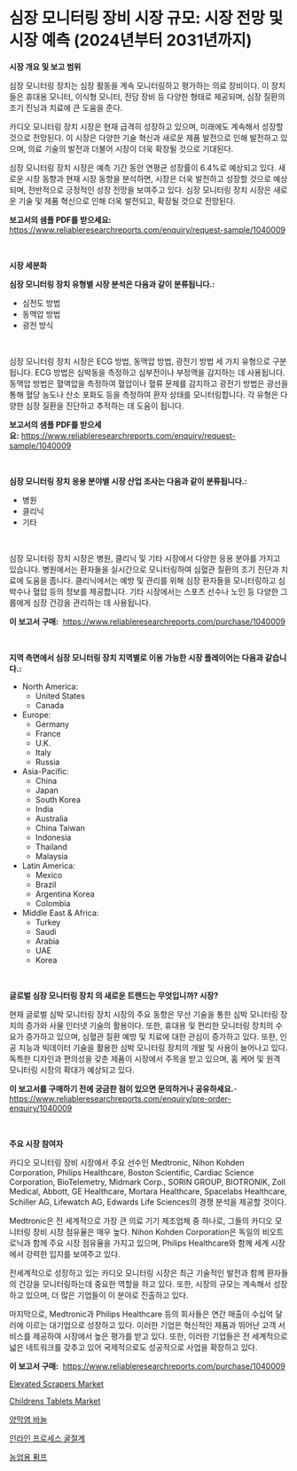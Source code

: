 <p><h1>심장 모니터링 장비 시장 규모: 시장 전망 및 시장 예측 (2024년부터 2031년까지)</h1></p><p><strong>시장 개요 및 보고 범위</strong></p>
<p><p>심장 모니터링 장치는 심장 활동을 계속 모니터링하고 평가하는 ​​의료 장비이다. 이 장치들은 휴대용 모니터, 이식형 모니터, 전담 장비 등 다양한 형태로 제공되며, 심장 질환의 조기 진닝과 치료에 큰 도움을 준다. </p><p>카디오 모니터링 장치 시장은 현재 급격히 성장하고 있으며, 미래에도 계속해서 성장할 것으로 전망된다. 이 시장은 다양한 기술 혁신과 새로운 제품 발전으로 인해 발전하고 있으며, 의료 기술의 발전과 더불어 시장이 더욱 확장될 것으로 기대된다.</p><p>심장 모니터링 장치 시장은 예측 기간 동안 연평균 성장률이 6.4%로 예상되고 있다. 새로운 시장 동향과 현재 시장 동향을 분석하면, 시장은 더욱 발전하고 성장할 것으로 예상되며, 전반적으로 긍정적인 성장 전망을 보여주고 있다. 심장 모니터링 장치 시장은 새로운 기술 및 제품 혁신으로 인해 더욱 발전되고, 확장될 것으로 전망된다.</p></p>
<p><strong>보고서의 샘플 PDF를 받으세요:</strong> <a href="https://www.reliableresearchreports.com/enquiry/request-sample/1040009">https://www.reliableresearchreports.com/enquiry/request-sample/1040009</a></p>
<p>&nbsp;</p>
<p><strong>시장 세분화</strong></p>
<p><strong>심장 모니터링 장치 유형별 시장 분석은 다음과 같이 분류됩니다.:</strong></p>
<p><ul><li>심전도 방법</li><li>동맥압 방법</li><li>광전 방식</li></ul></p>
<p>&nbsp;</p>
<p><p>심장 모니터링 장치 시장은 ECG 방법, 동맥압 방법, 광전기 방법 세 가지 유형으로 구분됩니다. ECG 방법은 심박동을 측정하고 심부전이나 부정맥을 감지하는 데 사용됩니다. 동맥압 방법은 혈액압을 측정하여 혈압이나 혈류 문제를 감지하고 광전기 방법은 광선을 통해 혈당 농도나 산소 포화도 등을 측정하여 환자 상태를 모니터링합니다. 각 유형은 다양한 심장 질환을 진단하고 추적하는 데 도움이 됩니다.</p></p>
<p><strong>보고서의 샘플 PDF를 받으세요:</strong>&nbsp;<a href="https://www.reliableresearchreports.com/enquiry/request-sample/1040009">https://www.reliableresearchreports.com/enquiry/request-sample/1040009</a></p>
<p>&nbsp;</p>
<p><strong> 심장 모니터링 장치 응용 분야별 시장 산업 조사는 다음과 같이 분류됩니다.:</strong></p>
<p><ul><li>병원</li><li>클리닉</li><li>기타</li></ul></p>
<p>&nbsp;</p>
<p><p>심장 모니터링 장치 시장은 병원, 클리닉 및 기타 시장에서 다양한 응용 분야를 가지고 있습니다. 병원에서는 환자들을 실시간으로 모니터링하여 심혈관 질환의 조기 진단과 치료에 도움을 줍니다. 클리닉에서는 예방 및 관리를 위해 심장 환자들을 모니터링하고 심박수나 혈압 등의 정보를 제공합니다. 기타 시장에서는 스포츠 선수나 노인 등 다양한 그룹에게 심장 건강을 관리하는 데 사용됩니다.</p></p>
<p><strong>이 보고서 구매:</strong>&nbsp; <a href="https://www.reliableresearchreports.com/purchase/1040009">https://www.reliableresearchreports.com/purchase/1040009</a></p>
<p>&nbsp;</p>
<p><strong>지역 측면에서 심장 모니터링 장치 지역별로 이용 가능한 시장 플레이어는 다음과 같습니다.:</strong></p>
<p><ul>
    <li>
        North America:
        <ul>
            <li>United States</li>
            <li>Canada</li>
        </ul>
    </li>
    <li>
        Europe:
        <ul>
            <li>Germany</li>
            <li>France</li>
            <li>U.K.</li>
            <li>Italy</li>
            <li>Russia</li>
        </ul>
    </li>
    <li>
        Asia-Pacific:
        <ul>
            <li>China</li>
            <li>Japan</li>
            <li>South Korea</li>
            <li>India</li>
            <li>Australia</li>
            <li>China Taiwan</li>
            <li>Indonesia</li>
            <li>Thailand</li>
            <li>Malaysia</li>
        </ul>
    </li>
    <li>
        Latin America:
        <ul>
            <li>Mexico</li>
            <li>Brazil</li>
            <li>Argentina Korea</li>
            <li>Colombia</li>
        </ul>
    </li>
    <li>
        Middle East & Africa:
        <ul>
            <li>Turkey</li>
            <li>Saudi</li>
            <li>Arabia</li>
            <li>UAE</li>
            <li>Korea</li>
        </ul>
    </li>
    </ul></p>
<p>&nbsp;</p>
<p><strong>글로벌 심장 모니터링 장치 의 새로운 트렌드는 무엇입니까? 시장?</strong></p>
<p><p>현재 글로벌 심박 모니터링 장치 시장의 주요 동향은 무선 기술을 통한 심박 모니터링 장치의 증가와 사물 인터넷 기술의 활용이다. 또한, 휴대용 및 편리한 모니터링 장치의 수요가 증가하고 있으며, 심혈관 질환 예방 및 치료에 대한 관심이 증가하고 있다. 또한, 인공 지능과 빅데이터 기술을 활용한 심박 모니터링 장치의 개발 및 사용이 늘어나고 있다. 독특한 디자인과 편의성을 갖춘 제품이 시장에서 주목을 받고 있으며, 홈 케어 및 원격 모니터링 시장의 확대가 예상되고 있다.</p></p>
<p><strong>이 보고서를 구매하기 전에 궁금한 점이 있으면 문의하거나 공유하세요.</strong>- <a href="https://www.reliableresearchreports.com/enquiry/pre-order-enquiry/1040009">https://www.reliableresearchreports.com/enquiry/pre-order-enquiry/1040009</a></p>
<p>&nbsp;</p>
<p><strong>주요 시장 참여자</strong></p>
<p><p>카디오 모니터링 장비 시장에서 주요 선수인 Medtronic, Nihon Kohden Corporation, Philips Healthcare, Boston Scientific, Cardiac Science Corporation, BioTelemetry, Midmark Corp., SORIN GROUP, BIOTRONIK, Zoll Medical, Abbott, GE Healthcare, Mortara Healthcare, Spacelabs Healthcare, Schiller AG, Lifewatch AG, Edwards Life Sciences의 경쟁 분석을 제공할 것이다. </p><p>Medtronic은 전 세계적으로 가장 큰 의료 기기 제조업체 중 하나로, 그들의 카디오 모니터링 장비 시장 점유율은 매우 높다. Nihon Kohden Corporation은 독일의 비오트로닉과 함께 주요 시장 점유율을 가지고 있으며, Philips Healthcare와 함께 세계 시장에서 강력한 입지를 보여주고 있다.</p><p>전세계적으로 성장하고 있는 카디오 모니터링 시장은 최근 기술적인 발전과 함께 환자들의 건강을 모니터링하는데 중요한 역할을 하고 있다. 또한, 시장의 규모는 계속해서 성장하고 있으며, 더 많은 기업들이 이 분야로 진출하고 있다. </p><p>마지막으로, Medtronic과 Philips Healthcare 등의 회사들은 연간 매출이 수십억 달러에 이르는 대기업으로 성장하고 있다. 이러한 기업은 혁신적인 제품과 뛰어난 고객 서비스를 제공하여 시장에서 높은 평가를 받고 있다. 또한, 이러한 기업들은 전 세계적으로 넓은 네트워크를 갖추고 있어 국제적으로도 성공적으로 사업을 확장하고 있다.</p></p>
<p><strong>이 보고서 구매:</strong>&nbsp;&nbsp;<a href="https://www.reliableresearchreports.com/purchase/1040009">https://www.reliableresearchreports.com/purchase/1040009</a></p>
<p><p><a href="https://mire-aunt-385.notion.site/Elevated-Scrapers-Market-Analysis-and-Market-Size-Global-Industry-Overview-Market-Segmentation-and-5aa92361b3da42bc8b08458ffeef6370">Elevated Scrapers Market</a></p><p><a href="https://view.publitas.com/reportprime-1/global-childrens-tablets-market-by-types-applications-and-major-players-with-regional-growth-rate-analysis-and-development-situation-from-2024-to-2031/">Childrens Tablets Market</a></p><p><a href="https://github.com/vskv4779xr1/Market-Research-Report-List-1/blob/main/9612749194271.md">양막염 바늘</a></p><p><a href="https://medium.com/@dayanarunolfsdottir/%EC%9D%B8%EB%9D%BC%EC%9D%B8-%ED%94%84%EB%A1%9C%EC%84%B8%EC%8A%A4-%EA%B5%B4%EC%A0%88%EA%B3%84-%EC%8B%9C%EC%9E%A5-%EB%B6%84%EC%84%9D-%EB%B0%8F-2024%EB%85%84%EB%B6%80%ED%84%B0-2031%EB%85%84%EA%B9%8C%EC%A7%80-%EC%98%88%EC%B8%A1%EB%90%9C-%EA%B7%9C%EB%AA%A8%EC%97%90-%EB%8C%80%ED%95%9C-%EC%98%88%EC%B8%A1-a2c6f1aaae3c">인라인 프로세스 굴절계</a></p><p><a href="https://github.com/xvz497517413/Market-Research-Report-List-1/blob/main/4415088194270.md">농업용 펌프</a></p></p>
